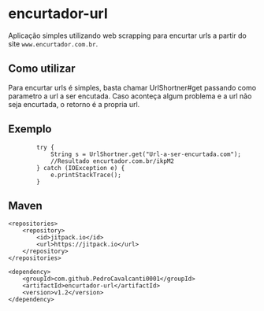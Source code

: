
# encurtador-url

Aplicação simples utilizando web scrapping para encurtar urls a partir do site `www.encurtador.com.br`.




## Como utilizar

Para encurtar urls é simples, basta chamar UrlShortner#get passando como parametro a url a ser encutada. Caso aconteça algum problema e a url não seja encurtada, o retorno é a propria url.

## Exemplo

```
        try {
            String s = UrlShortner.get("Url-a-ser-encurtada.com");
            //Resultado encurtador.com.br/ikpM2
        } catch (IOException e) {
            e.printStackTrace();
        }
```

## Maven
	<repositories>
		<repository>
		    <id>jitpack.io</id>
		    <url>https://jitpack.io</url>
		</repository>
	</repositories>

    <dependency>
	    <groupId>com.github.PedroCavalcanti0001</groupId>
	    <artifactId>encurtador-url</artifactId>
	    <version>v1.2</version>
	</dependency>
